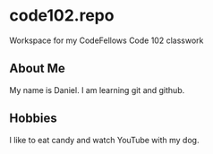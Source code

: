 # code102.repo
Workspace for my CodeFellows Code 102 classwork

## About Me
My name is Daniel. I am learning git and github. 

## Hobbies
I like to eat candy and watch YouTube with my dog.